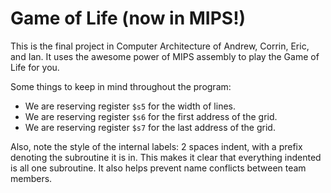 Game of Life (now in MIPS!)
===========================
This is the final project in Computer Architecture of Andrew, Corrin, Eric, and
Ian. It uses the awesome power of MIPS assembly to play the Game of Life for
you.

Some things to keep in mind throughout the program:
* We are reserving register `$s5` for the width of lines.
* We are reserving register `$s6` for the first address of the grid.
* We are reserving register `$s7` for the last address of the grid.

Also, note the style of the internal labels: 2 spaces indent, with a prefix
denoting the subroutine it is in. This makes it clear that everything indented
is all one subroutine. It also helps prevent name conflicts between team
members.
